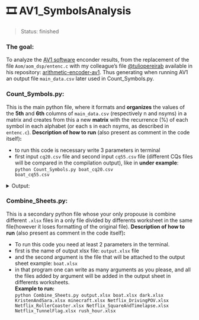 <h1>🎞️ AV1_SymbolsAnalysis </h1>

> Status: finished

### The goal: 
To analyze the <a href="https://aomedia.googlesource.com/aom/">AV1 software</a> enconder results, from the replacement of the file <code>Aom/aom_dsp/entenc.c</code> with my colleague’s file <a href="https://github.com/tuliopereirab">@tuliopereirab</a> available in his repository: <a href="https://github.com/tuliopereirab/arithmetic-encoder-av1/tree/master/verification_area/AV1-reference-info">arithmetic-encoder-av1</a>. Thus generating when running AV1 an output file <code>main_data.csv</code> later used in Count_Symbols.py.  


### Count_Symbols.py:
This is the main python file, where it formats and **organizes** the values of the **5th** and **6th** columns of <code>main_data.csv</code> (respectively n and nsyms) in a matrix and creates from this a new **matrix** with the recurrence (%) of each symbol in each alphabet (or each s in each nsyms, as described in <code>entenc.c</code>). 
**Description of how to run** (also present as comment in the code itself)**:**

- to run this code is necessary write 3 parameters in terminal
- first input <code>cq20.csv</code> file and second input <code>cq55.csv</code> file (different CQs files will be compared in the compilation output), like in **under example**:
<br><code>python Count_Symbols.py boat_cq20.csv boat_cq55.csv</code>

<details>
  <summary>Output:</summary>
  <h3>boat.xlsx</h3>
  <div class="ritz grid-container" dir="ltr"><table class="waffle" cellspacing="0" cellpadding="0"><thead><tr><th class="row-header freezebar-origin-ltr"></th><th id="2057930925C0" style="width:73px;" class="column-headers-background">A</th><th id="2057930925C1" style="width:52px;" class="column-headers-background">B</th><th id="2057930925C2" style="width:52px;" class="column-headers-background">C</th><th id="2057930925C3" style="width:51px;" class="column-headers-background">D</th><th id="2057930925C4" style="width:51px;" class="column-headers-background">E</th><th id="2057930925C5" style="width:51px;" class="column-headers-background">F</th><th id="2057930925C6" style="width:51px;" class="column-headers-background">G</th><th id="2057930925C7" style="width:51px;" class="column-headers-background">H</th><th id="2057930925C8" style="width:43px;" class="column-headers-background">I</th><th id="2057930925C9" style="width:51px;" class="column-headers-background">J</th><th id="2057930925C10" style="width:51px;" class="column-headers-background">K</th><th id="2057930925C11" style="width:43px;" class="column-headers-background">L</th><th id="2057930925C12" style="width:43px;" class="column-headers-background">M</th><th id="2057930925C13" style="width:43px;" class="column-headers-background">N</th><th id="2057930925C14" style="width:43px;" class="column-headers-background">O</th><th id="2057930925C15" style="width:43px;" class="column-headers-background">P</th><th id="2057930925C16" style="width:43px;" class="column-headers-background">Q</th><th id="2057930925C17" style="width:60px;" class="column-headers-background">R</th><th id="2057930925C18" style="width:60px;" class="column-headers-background">S</th><th id="2057930925C19" style="width:73px;" class="column-headers-background">T</th><th id="2057930925C20" style="width:51px;" class="column-headers-background">U</th><th id="2057930925C21" style="width:51px;" class="column-headers-background">V</th><th id="2057930925C22" style="width:51px;" class="column-headers-background">W</th><th id="2057930925C23" style="width:51px;" class="column-headers-background">X</th><th id="2057930925C24" style="width:51px;" class="column-headers-background">Y</th><th id="2057930925C25" style="width:51px;" class="column-headers-background">Z</th><th id="2057930925C26" style="width:51px;" class="column-headers-background">AA</th><th id="2057930925C27" style="width:51px;" class="column-headers-background">AB</th><th id="2057930925C28" style="width:51px;" class="column-headers-background">AC</th><th id="2057930925C29" style="width:51px;" class="column-headers-background">AD</th><th id="2057930925C30" style="width:51px;" class="column-headers-background">AE</th><th id="2057930925C31" style="width:51px;" class="column-headers-background">AF</th><th id="2057930925C32" style="width:43px;" class="column-headers-background">AG</th><th id="2057930925C33" style="width:43px;" class="column-headers-background">AH</th><th id="2057930925C34" style="width:43px;" class="column-headers-background">AI</th><th id="2057930925C35" style="width:43px;" class="column-headers-background">AJ</th></tr></thead><tbody><tr style="height: 19px"><th id="2057930925R0" style="height: 19px;" class="row-headers-background"><div class="row-header-wrapper" style="line-height: 19px">1</div></th><td class="s0"> <span style="font-size:11pt;font-family:Calibri,Arial;font-weight:bold;color:#000000;">CQ 20</span></td><td class="s1">0</td><td class="s1">1</td><td class="s1">2</td><td class="s1">3</td><td class="s1">4</td><td class="s1">5</td><td class="s1">6</td><td class="s1">7</td><td class="s1">8</td><td class="s1">9</td><td class="s1">10</td><td class="s1">11</td><td class="s1">12</td><td class="s1">13</td><td class="s1">14</td><td class="s1">15</td><td></td><td></td><td class="s0"> <span style="font-size:11pt;font-family:Calibri,Arial;font-weight:bold;color:#000000;">CQ 55</span></td><td class="s1">0</td><td class="s1">1</td><td class="s1">2</td><td class="s1">3</td><td class="s1">4</td><td class="s1">5</td><td class="s1">6</td><td class="s1">7</td><td class="s1">8</td><td class="s1">9</td><td class="s1">10</td><td class="s1">11</td><td class="s1">12</td><td class="s1">13</td><td class="s1">14</td><td class="s1">15</td></tr><tr style="height: 19px"><th id="2057930925R1" style="height: 19px;" class="row-headers-background"><div class="row-header-wrapper" style="line-height: 19px">2</div></th><td class="s1">0</td><td class="s2">87041</td><td class="s2">85606</td><td class="s2">0</td><td class="s2">0</td><td class="s2">0</td><td class="s2">0</td><td class="s2">0</td><td class="s2">0</td><td class="s2">0</td><td class="s2">0</td><td class="s2">0</td><td class="s2">0</td><td class="s2">0</td><td class="s2">0</td><td class="s2">0</td><td class="s2">0</td><td></td><td></td><td class="s1">0</td><td class="s2">6375</td><td class="s2">6182</td><td class="s2">0</td><td class="s2">0</td><td class="s2">0</td><td class="s2">0</td><td class="s2">0</td><td class="s2">0</td><td class="s2">0</td><td class="s2">0</td><td class="s2">0</td><td class="s2">0</td><td class="s2">0</td><td class="s2">0</td><td class="s2">0</td><td class="s2">0</td></tr><tr style="height: 19px"><th id="2057930925R2" style="height: 19px;" class="row-headers-background"><div class="row-header-wrapper" style="line-height: 19px">3</div></th><td class="s1">1</td><td class="s2">0</td><td class="s2">0</td><td class="s2">0</td><td class="s2">0</td><td class="s2">0</td><td class="s2">0</td><td class="s2">0</td><td class="s2">0</td><td class="s2">0</td><td class="s2">0</td><td class="s2">0</td><td class="s2">0</td><td class="s2">0</td><td class="s2">0</td><td class="s2">0</td><td class="s2">0</td><td></td><td></td><td class="s1">1</td><td class="s2">0</td><td class="s2">0</td><td class="s2">0</td><td class="s2">0</td><td class="s2">0</td><td class="s2">0</td><td class="s2">0</td><td class="s2">0</td><td class="s2">0</td><td class="s2">0</td><td class="s2">0</td><td class="s2">0</td><td class="s2">0</td><td class="s2">0</td><td class="s2">0</td><td class="s2">0</td></tr><tr style="height: 19px"><th id="2057930925R3" style="height: 19px;" class="row-headers-background"><div class="row-header-wrapper" style="line-height: 19px">4</div></th><td class="s1">2</td><td class="s2">105345</td><td class="s2">78443</td><td class="s2">0</td><td class="s2">0</td><td class="s2">0</td><td class="s2">0</td><td class="s2">0</td><td class="s2">0</td><td class="s2">0</td><td class="s2">0</td><td class="s2">0</td><td class="s2">0</td><td class="s2">0</td><td class="s2">0</td><td class="s2">0</td><td class="s2">0</td><td></td><td></td><td class="s1">2</td><td class="s2">15989</td><td class="s2">19032</td><td class="s2">0</td><td class="s2">0</td><td class="s2">0</td><td class="s2">0</td><td class="s2">0</td><td class="s2">0</td><td class="s2">0</td><td class="s2">0</td><td class="s2">0</td><td class="s2">0</td><td class="s2">0</td><td class="s2">0</td><td class="s2">0</td><td class="s2">0</td></tr><tr style="height: 19px"><th id="2057930925R4" style="height: 19px;" class="row-headers-background"><div class="row-header-wrapper" style="line-height: 19px">5</div></th><td class="s1">3</td><td class="s2">38934</td><td class="s2">7014</td><td class="s2">758</td><td class="s2">0</td><td class="s2">0</td><td class="s2">0</td><td class="s2">0</td><td class="s2">0</td><td class="s2">0</td><td class="s2">0</td><td class="s2">0</td><td class="s2">0</td><td class="s2">0</td><td class="s2">0</td><td class="s2">0</td><td class="s2">0</td><td></td><td></td><td class="s1">3</td><td class="s2">5612</td><td class="s2">1435</td><td class="s2">469</td><td class="s2">0</td><td class="s2">0</td><td class="s2">0</td><td class="s2">0</td><td class="s2">0</td><td class="s2">0</td><td class="s2">0</td><td class="s2">0</td><td class="s2">0</td><td class="s2">0</td><td class="s2">0</td><td class="s2">0</td><td class="s2">0</td></tr><tr style="height: 19px"><th id="2057930925R5" style="height: 19px;" class="row-headers-background"><div class="row-header-wrapper" style="line-height: 19px">6</div></th><td class="s1">4</td><td class="s2">162191</td><td class="s2">83063</td><td class="s2">30835</td><td class="s2">47356</td><td class="s2">0</td><td class="s2">0</td><td class="s2">0</td><td class="s2">0</td><td class="s2">0</td><td class="s2">0</td><td class="s2">0</td><td class="s2">0</td><td class="s2">0</td><td class="s2">0</td><td class="s2">0</td><td class="s2">0</td><td></td><td></td><td class="s1">4</td><td class="s2">23471</td><td class="s2">6157</td><td class="s2">1762</td><td class="s2">1796</td><td class="s2">0</td><td class="s2">0</td><td class="s2">0</td><td class="s2">0</td><td class="s2">0</td><td class="s2">0</td><td class="s2">0</td><td class="s2">0</td><td class="s2">0</td><td class="s2">0</td><td class="s2">0</td><td class="s2">0</td></tr><tr style="height: 19px"><th id="2057930925R6" style="height: 19px;" class="row-headers-background"><div class="row-header-wrapper" style="line-height: 19px">7</div></th><td class="s1">5</td><td class="s2">1693</td><td class="s2">724</td><td class="s2">2147</td><td class="s2">2032</td><td class="s2">2549</td><td class="s2">0</td><td class="s2">0</td><td class="s2">0</td><td class="s2">0</td><td class="s2">0</td><td class="s2">0</td><td class="s2">0</td><td class="s2">0</td><td class="s2">0</td><td class="s2">0</td><td class="s2">0</td><td></td><td></td><td class="s1">5</td><td class="s2">98</td><td class="s2">193</td><td class="s2">244</td><td class="s2">327</td><td class="s2">248</td><td class="s2">0</td><td class="s2">0</td><td class="s2">0</td><td class="s2">0</td><td class="s2">0</td><td class="s2">0</td><td class="s2">0</td><td class="s2">0</td><td class="s2">0</td><td class="s2">0</td><td class="s2">0</td></tr><tr style="height: 19px"><th id="2057930925R7" style="height: 19px;" class="row-headers-background"><div class="row-header-wrapper" style="line-height: 19px">8</div></th><td class="s1">6</td><td class="s2">1625</td><td class="s2">301</td><td class="s2">627</td><td class="s2">1401</td><td class="s2">1579</td><td class="s2">1014</td><td class="s2">0</td><td class="s2">0</td><td class="s2">0</td><td class="s2">0</td><td class="s2">0</td><td class="s2">0</td><td class="s2">0</td><td class="s2">0</td><td class="s2">0</td><td class="s2">0</td><td></td><td></td><td class="s1">6</td><td class="s2">52</td><td class="s2">10</td><td class="s2">23</td><td class="s2">20</td><td class="s2">30</td><td class="s2">4</td><td class="s2">0</td><td class="s2">0</td><td class="s2">0</td><td class="s2">0</td><td class="s2">0</td><td class="s2">0</td><td class="s2">0</td><td class="s2">0</td><td class="s2">0</td><td class="s2">0</td></tr><tr style="height: 19px"><th id="2057930925R8" style="height: 19px;" class="row-headers-background"><div class="row-header-wrapper" style="line-height: 19px">9</div></th><td class="s1">7</td><td class="s2">2045</td><td class="s2">3255</td><td class="s2">1977</td><td class="s2">5212</td><td class="s2">9803</td><td class="s2">5582</td><td class="s2">5271</td><td class="s2">0</td><td class="s2">0</td><td class="s2">0</td><td class="s2">0</td><td class="s2">0</td><td class="s2">0</td><td class="s2">0</td><td class="s2">0</td><td class="s2">0</td><td></td><td></td><td class="s1">7</td><td class="s2">482</td><td class="s2">517</td><td class="s2">358</td><td class="s2">1787</td><td class="s2">973</td><td class="s2">576</td><td class="s2">531</td><td class="s2">0</td><td class="s2">0</td><td class="s2">0</td><td class="s2">0</td><td class="s2">0</td><td class="s2">0</td><td class="s2">0</td><td class="s2">0</td><td class="s2">0</td></tr><tr style="height: 19px"><th id="2057930925R9" style="height: 19px;" class="row-headers-background"><div class="row-header-wrapper" style="line-height: 19px">10</div></th><td class="s1">8</td><td class="s2">1036</td><td class="s2">230</td><td class="s2">492</td><td class="s2">519</td><td class="s2">868</td><td class="s2">942</td><td class="s2">552</td><td class="s2">260</td><td class="s2">0</td><td class="s2">0</td><td class="s2">0</td><td class="s2">0</td><td class="s2">0</td><td class="s2">0</td><td class="s2">0</td><td class="s2">0</td><td></td><td></td><td class="s1">8</td><td class="s2">561</td><td class="s2">101</td><td class="s2">109</td><td class="s2">270</td><td class="s2">134</td><td class="s2">70</td><td class="s2">28</td><td class="s2">21</td><td class="s2">0</td><td class="s2">0</td><td class="s2">0</td><td class="s2">0</td><td class="s2">0</td><td class="s2">0</td><td class="s2">0</td><td class="s2">0</td></tr><tr style="height: 19px"><th id="2057930925R10" style="height: 19px;" class="row-headers-background"><div class="row-header-wrapper" style="line-height: 19px">11</div></th><td class="s1">9</td><td class="s2">236</td><td class="s2">37</td><td class="s2">425</td><td class="s2">136</td><td class="s2">388</td><td class="s2">360</td><td class="s2">273</td><td class="s2">57</td><td class="s2">21</td><td class="s2">0</td><td class="s2">0</td><td class="s2">0</td><td class="s2">0</td><td class="s2">0</td><td class="s2">0</td><td class="s2">0</td><td></td><td></td><td class="s1">9</td><td class="s2">328</td><td class="s2">32</td><td class="s2">149</td><td class="s2">79</td><td class="s2">172</td><td class="s2">74</td><td class="s2">28</td><td class="s2">1</td><td class="s2">0</td><td class="s2">0</td><td class="s2">0</td><td class="s2">0</td><td class="s2">0</td><td class="s2">0</td><td class="s2">0</td><td class="s2">0</td></tr><tr style="height: 19px"><th id="2057930925R11" style="height: 19px;" class="row-headers-background"><div class="row-header-wrapper" style="line-height: 19px">12</div></th><td class="s1">10</td><td class="s2">2335</td><td class="s2">1457</td><td class="s2">334</td><td class="s2">2893</td><td class="s2">305</td><td class="s2">337</td><td class="s2">165</td><td class="s2">131</td><td class="s2">1542</td><td class="s2">210</td><td class="s2">0</td><td class="s2">0</td><td class="s2">0</td><td class="s2">0</td><td class="s2">0</td><td class="s2">0</td><td></td><td></td><td class="s1">10</td><td class="s2">1136</td><td class="s2">398</td><td class="s2">169</td><td class="s2">567</td><td class="s2">79</td><td class="s2">91</td><td class="s2">46</td><td class="s2">32</td><td class="s2">259</td><td class="s2">74</td><td class="s2">0</td><td class="s2">0</td><td class="s2">0</td><td class="s2">0</td><td class="s2">0</td><td class="s2">0</td></tr><tr style="height: 19px"><th id="2057930925R12" style="height: 19px;" class="row-headers-background"><div class="row-header-wrapper" style="line-height: 19px">13</div></th><td class="s1">11</td><td class="s2">2583</td><td class="s2">695</td><td class="s2">463</td><td class="s2">307</td><td class="s2">138</td><td class="s2">96</td><td class="s2">69</td><td class="s2">11</td><td class="s2">9</td><td class="s2">1</td><td class="s2">0</td><td class="s2">0</td><td class="s2">0</td><td class="s2">0</td><td class="s2">0</td><td class="s2">0</td><td></td><td></td><td class="s1">11</td><td class="s2">284</td><td class="s2">122</td><td class="s2">95</td><td class="s2">86</td><td class="s2">73</td><td class="s2">55</td><td class="s2">27</td><td class="s2">19</td><td class="s2">22</td><td class="s2">13</td><td class="s2">0</td><td class="s2">0</td><td class="s2">0</td><td class="s2">0</td><td class="s2">0</td><td class="s2">0</td></tr><tr style="height: 19px"><th id="2057930925R13" style="height: 19px;" class="row-headers-background"><div class="row-header-wrapper" style="line-height: 19px">14</div></th><td class="s1">12</td><td class="s2">2</td><td class="s2">2</td><td class="s2">53</td><td class="s2">64</td><td class="s2">74</td><td class="s2">31</td><td class="s2">40</td><td class="s2">15</td><td class="s2">49</td><td class="s2">50</td><td class="s2">32</td><td class="s2">35</td><td class="s2">0</td><td class="s2">0</td><td class="s2">0</td><td class="s2">0</td><td></td><td></td><td class="s1">12</td><td class="s2">0</td><td class="s2">0</td><td class="s2">12</td><td class="s2">1</td><td class="s2">3</td><td class="s2">3</td><td class="s2">1</td><td class="s2">0</td><td class="s2">8</td><td class="s2">1</td><td class="s2">4</td><td class="s2">4</td><td class="s2">0</td><td class="s2">0</td><td class="s2">0</td><td class="s2">0</td></tr><tr style="height: 19px"><th id="2057930925R14" style="height: 19px;" class="row-headers-background"><div class="row-header-wrapper" style="line-height: 19px">15</div></th><td class="s1">13</td><td class="s2">4032</td><td class="s2">639</td><td class="s2">4032</td><td class="s2">196</td><td class="s2">303</td><td class="s2">228</td><td class="s2">868</td><td class="s2">827</td><td class="s2">185</td><td class="s2">1508</td><td class="s2">197</td><td class="s2">555</td><td class="s2">313</td><td class="s2">0</td><td class="s2">0</td><td class="s2">0</td><td></td><td></td><td class="s1">13</td><td class="s2">870</td><td class="s2">138</td><td class="s2">940</td><td class="s2">51</td><td class="s2">105</td><td class="s2">65</td><td class="s2">223</td><td class="s2">149</td><td class="s2">34</td><td class="s2">333</td><td class="s2">61</td><td class="s2">114</td><td class="s2">179</td><td class="s2">0</td><td class="s2">0</td><td class="s2">0</td></tr><tr style="height: 19px"><th id="2057930925R15" style="height: 19px;" class="row-headers-background"><div class="row-header-wrapper" style="line-height: 19px">16</div></th><td class="s1">14</td><td class="s2">4604</td><td class="s2">326</td><td class="s2">2287</td><td class="s2">74</td><td class="s2">193</td><td class="s2">123</td><td class="s2">346</td><td class="s2">224</td><td class="s2">58</td><td class="s2">384</td><td class="s2">92</td><td class="s2">117</td><td class="s2">510</td><td class="s2">525</td><td class="s2">0</td><td class="s2">0</td><td></td><td></td><td class="s1">14</td><td class="s2">1552</td><td class="s2">108</td><td class="s2">774</td><td class="s2">6</td><td class="s2">8</td><td class="s2">3</td><td class="s2">6</td><td class="s2">5</td><td class="s2">0</td><td class="s2">4</td><td class="s2">1</td><td class="s2">3</td><td class="s2">151</td><td class="s2">16</td><td class="s2">0</td><td class="s2">0</td></tr><tr style="height: 19px"><th id="2057930925R16" style="height: 19px;" class="row-headers-background"><div class="row-header-wrapper" style="line-height: 19px">17</div></th><td class="s1">15</td><td class="s2">0</td><td class="s2">0</td><td class="s2">0</td><td class="s2">0</td><td class="s2">0</td><td class="s2">0</td><td class="s2">0</td><td class="s2">0</td><td class="s2">0</td><td class="s2">0</td><td class="s2">0</td><td class="s2">0</td><td class="s2">0</td><td class="s2">0</td><td class="s2">0</td><td class="s2">0</td><td></td><td></td><td class="s1">15</td><td class="s2">0</td><td class="s2">0</td><td class="s2">0</td><td class="s2">0</td><td class="s2">0</td><td class="s2">0</td><td class="s2">0</td><td class="s2">0</td><td class="s2">0</td><td class="s2">0</td><td class="s2">0</td><td class="s2">0</td><td class="s2">0</td><td class="s2">0</td><td class="s2">0</td><td class="s2">0</td></tr><tr style="height: 19px"><th id="2057930925R17" style="height: 19px;" class="row-headers-background"><div class="row-header-wrapper" style="line-height: 19px">18</div></th><td class="s1">16</td><td class="s2">639</td><td class="s2">172</td><td class="s2">188</td><td class="s2">48</td><td class="s2">387</td><td class="s2">44</td><td class="s2">224</td><td class="s2">248</td><td class="s2">207</td><td class="s2">168</td><td class="s2">171</td><td class="s2">105</td><td class="s2">312</td><td class="s2">148</td><td class="s2">216</td><td class="s2">283</td><td></td><td></td><td class="s1">16</td><td class="s2">21</td><td class="s2">14</td><td class="s2">3</td><td class="s2">8</td><td class="s2">6</td><td class="s2">7</td><td class="s2">8</td><td class="s2">19</td><td class="s2">18</td><td class="s2">7</td><td class="s2">17</td><td class="s2">7</td><td class="s2">8</td><td class="s2">5</td><td class="s2">2</td><td class="s2">7</td></tr><tr style="height: 19px"><th id="2057930925R18" style="height: 19px;" class="row-headers-background"><div class="row-header-wrapper" style="line-height: 19px">19</div></th><td class="s0"> <span style="font-size:11pt;font-family:Calibri,Arial;font-weight:bold;color:#000000;">Sum:</span></td><td class="s2">414341</td><td class="s2">261964</td><td class="s2">44618</td><td class="s2">60238</td><td class="s2">16587</td><td class="s2">8757</td><td class="s2">7808</td><td class="s2">1773</td><td class="s2">2071</td><td class="s2">2321</td><td class="s2">492</td><td class="s2">812</td><td class="s2">1135</td><td class="s2">673</td><td class="s2">216</td><td class="s2">283</td><td></td><td></td><td class="s0"> <span style="font-size:11pt;font-family:Calibri,Arial;font-weight:bold;color:#000000;">Sum:</span></td><td class="s2">56831</td><td class="s2">34439</td><td class="s2">5107</td><td class="s2">4998</td><td class="s2">1831</td><td class="s2">948</td><td class="s2">898</td><td class="s2">246</td><td class="s2">341</td><td class="s2">432</td><td class="s2">83</td><td class="s2">128</td><td class="s2">338</td><td class="s2">21</td><td class="s2">2</td><td class="s2">7</td></tr><tr style="height: 19px"><th id="2057930925R19" style="height: 19px;" class="row-headers-background"><div class="row-header-wrapper" style="line-height: 19px">20</div></th><td></td><td></td><td></td><td></td><td></td><td></td><td></td><td></td><td></td><td></td><td></td><td></td><td></td><td></td><td></td><td></td><td></td><td></td><td></td><td></td><td></td><td></td><td></td><td></td><td></td><td></td><td></td><td></td><td></td><td></td><td></td><td></td><td></td><td></td><td></td><td></td></tr><tr style="height: 20px"><th id="2057930925R20" style="height: 20px;" class="row-headers-background"><div class="row-header-wrapper" style="line-height: 20px">21</div></th><td class="s3 softmerge"><div class="softmerge-inner" style="width:83px;left:-14px"> <span style="font-size:11pt;font-family:Calibri,Arial;font-weight:bold;color:#000000;">% of symb</span></div></td><td class="s1">0</td><td class="s1">1</td><td class="s1">2</td><td class="s1">3</td><td class="s1">4</td><td class="s1">5</td><td class="s1">6</td><td class="s1">7</td><td class="s1">8</td><td class="s1">9</td><td class="s1">10</td><td class="s1">11</td><td class="s1">12</td><td class="s1">13</td><td class="s1">14</td><td class="s1">15</td><td></td><td></td><td class="s3 softmerge"><div class="softmerge-inner" style="width:83px;left:-14px"> <span style="font-size:11pt;font-family:Calibri,Arial;font-weight:bold;color:#000000;">% of symb</span></div></td><td class="s1">0</td><td class="s1">1</td><td class="s1">2</td><td class="s1">3</td><td class="s1">4</td><td class="s1">5</td><td class="s1">6</td><td class="s1">7</td><td class="s1">8</td><td class="s1">9</td><td class="s1">10</td><td class="s1">11</td><td class="s1">12</td><td class="s1">13</td><td class="s1">14</td><td class="s1">15</td></tr><tr style="height: 20px"><th id="2057930925R21" style="height: 20px;" class="row-headers-background"><div class="row-header-wrapper" style="line-height: 20px">22</div></th><td class="s1">0</td><td class="s2">50,42%</td><td class="s2">49,58%</td><td></td><td></td><td></td><td></td><td></td><td></td><td></td><td></td><td></td><td></td><td></td><td></td><td></td><td></td><td></td><td></td><td class="s1">0</td><td class="s2">50,77%</td><td class="s2">49,23%</td><td></td><td></td><td></td><td></td><td></td><td></td><td></td><td></td><td></td><td></td><td></td><td></td><td></td><td></td></tr><tr style="height: 20px"><th id="2057930925R22" style="height: 20px;" class="row-headers-background"><div class="row-header-wrapper" style="line-height: 20px">23</div></th><td class="s1">1</td><td></td><td></td><td></td><td></td><td></td><td></td><td></td><td></td><td></td><td></td><td></td><td></td><td></td><td></td><td></td><td></td><td></td><td></td><td class="s1">1</td><td></td><td></td><td></td><td></td><td></td><td></td><td></td><td></td><td></td><td></td><td></td><td></td><td></td><td></td><td></td><td></td></tr><tr style="height: 20px"><th id="2057930925R23" style="height: 20px;" class="row-headers-background"><div class="row-header-wrapper" style="line-height: 20px">24</div></th><td class="s1">2</td><td class="s2">57,32%</td><td class="s2">42,68%</td><td></td><td></td><td></td><td></td><td></td><td></td><td></td><td></td><td></td><td></td><td></td><td></td><td></td><td></td><td></td><td></td><td class="s1">2</td><td class="s2">45,66%</td><td class="s2">54,34%</td><td></td><td></td><td></td><td></td><td></td><td></td><td></td><td></td><td></td><td></td><td></td><td></td><td></td><td></td></tr><tr style="height: 20px"><th id="2057930925R24" style="height: 20px;" class="row-headers-background"><div class="row-header-wrapper" style="line-height: 20px">25</div></th><td class="s1">3</td><td class="s2">83,36%</td><td class="s2">15,02%</td><td class="s2">1,62%</td><td></td><td></td><td></td><td></td><td></td><td></td><td></td><td></td><td></td><td></td><td></td><td></td><td></td><td></td><td></td><td class="s1">3</td><td class="s2">74,67%</td><td class="s2">19,09%</td><td class="s2">6,24%</td><td></td><td></td><td></td><td></td><td></td><td></td><td></td><td></td><td></td><td></td><td></td><td></td><td></td></tr><tr style="height: 20px"><th id="2057930925R25" style="height: 20px;" class="row-headers-background"><div class="row-header-wrapper" style="line-height: 20px">26</div></th><td class="s1">4</td><td class="s2">50,14%</td><td class="s2">25,68%</td><td class="s2">9,53%</td><td class="s2">14,64%</td><td></td><td></td><td></td><td></td><td></td><td></td><td></td><td></td><td></td><td></td><td></td><td></td><td></td><td></td><td class="s1">4</td><td class="s2">70,73%</td><td class="s2">18,55%</td><td class="s2">5,31%</td><td class="s2">5,41%</td><td></td><td></td><td></td><td></td><td></td><td></td><td></td><td></td><td></td><td></td><td></td><td></td></tr><tr style="height: 20px"><th id="2057930925R26" style="height: 20px;" class="row-headers-background"><div class="row-header-wrapper" style="line-height: 20px">27</div></th><td class="s1">5</td><td class="s2">18,51%</td><td class="s2">7,92%</td><td class="s2">23,48%</td><td class="s2">22,22%</td><td class="s2">27,87%</td><td></td><td></td><td></td><td></td><td></td><td></td><td></td><td></td><td></td><td></td><td></td><td></td><td></td><td class="s1">5</td><td class="s2">8,83%</td><td class="s2">17,39%</td><td class="s2">21,98%</td><td class="s2">29,46%</td><td class="s2">22,34%</td><td></td><td></td><td></td><td></td><td></td><td></td><td></td><td></td><td></td><td></td><td></td></tr><tr style="height: 20px"><th id="2057930925R27" style="height: 20px;" class="row-headers-background"><div class="row-header-wrapper" style="line-height: 20px">28</div></th><td class="s1">6</td><td class="s2">24,82%</td><td class="s2">4,60%</td><td class="s2">9,58%</td><td class="s2">21,40%</td><td class="s2">24,12%</td><td class="s2">15,49%</td><td></td><td></td><td></td><td></td><td></td><td></td><td></td><td></td><td></td><td></td><td></td><td></td><td class="s1">6</td><td class="s2">37,41%</td><td class="s2">7,19%</td><td class="s2">16,55%</td><td class="s2">14,39%</td><td class="s2">21,58%</td><td class="s2">2,88%</td><td></td><td></td><td></td><td></td><td></td><td></td><td></td><td></td><td></td><td></td></tr><tr style="height: 20px"><th id="2057930925R28" style="height: 20px;" class="row-headers-background"><div class="row-header-wrapper" style="line-height: 20px">29</div></th><td class="s1">7</td><td class="s2">6,17%</td><td class="s2">9,82%</td><td class="s2">5,96%</td><td class="s2">15,72%</td><td class="s2">29,58%</td><td class="s2">16,84%</td><td class="s2">15,90%</td><td></td><td></td><td></td><td></td><td></td><td></td><td></td><td></td><td></td><td></td><td></td><td class="s1">7</td><td class="s2">9,23%</td><td class="s2">9,90%</td><td class="s2">6,85%</td><td class="s2">34,21%</td><td class="s2">18,63%</td><td class="s2">11,03%</td><td class="s2">10,16%</td><td></td><td></td><td></td><td></td><td></td><td></td><td></td><td></td><td></td></tr><tr style="height: 20px"><th id="2057930925R29" style="height: 20px;" class="row-headers-background"><div class="row-header-wrapper" style="line-height: 20px">30</div></th><td class="s1">8</td><td class="s2">21,15%</td><td class="s2">4,69%</td><td class="s2">10,04%</td><td class="s2">10,59%</td><td class="s2">17,72%</td><td class="s2">19,23%</td><td class="s2">11,27%</td><td class="s2">5,31%</td><td></td><td></td><td></td><td></td><td></td><td></td><td></td><td></td><td></td><td></td><td class="s1">8</td><td class="s2">43,35%</td><td class="s2">7,81%</td><td class="s2">8,42%</td><td class="s2">20,87%</td><td class="s2">10,36%</td><td class="s2">5,41%</td><td class="s2">2,16%</td><td class="s2">1,62%</td><td></td><td></td><td></td><td></td><td></td><td></td><td></td><td></td></tr><tr style="height: 20px"><th id="2057930925R30" style="height: 20px;" class="row-headers-background"><div class="row-header-wrapper" style="line-height: 20px">31</div></th><td class="s1">9</td><td class="s2">12,21%</td><td class="s2">1,91%</td><td class="s2">21,99%</td><td class="s2">7,04%</td><td class="s2">20,07%</td><td class="s2">18,62%</td><td class="s2">14,12%</td><td class="s2">2,95%</td><td class="s2">1,09%</td><td></td><td></td><td></td><td></td><td></td><td></td><td></td><td></td><td></td><td class="s1">9</td><td class="s2">38,01%</td><td class="s2">3,71%</td><td class="s2">17,27%</td><td class="s2">9,15%</td><td class="s2">19,93%</td><td class="s2">8,57%</td><td class="s2">3,24%</td><td class="s2">0,12%</td><td></td><td></td><td></td><td></td><td></td><td></td><td></td><td></td></tr><tr style="height: 20px"><th id="2057930925R31" style="height: 20px;" class="row-headers-background"><div class="row-header-wrapper" style="line-height: 20px">32</div></th><td class="s1">10</td><td class="s2">24,05%</td><td class="s2">15,01%</td><td class="s2">3,44%</td><td class="s2">29,80%</td><td class="s2">3,14%</td><td class="s2">3,47%</td><td class="s2">1,70%</td><td class="s2">1,35%</td><td class="s2">15,88%</td><td class="s2">2,16%</td><td></td><td></td><td></td><td></td><td></td><td></td><td></td><td></td><td class="s1">10</td><td class="s2">39,85%</td><td class="s2">13,96%</td><td class="s2">5,93%</td><td class="s2">19,89%</td><td class="s2">2,77%</td><td class="s2">3,19%</td><td class="s2">1,61%</td><td class="s2">1,12%</td><td class="s2">9,08%</td><td class="s2">2,60%</td><td></td><td></td><td></td><td></td><td></td><td></td></tr><tr style="height: 20px"><th id="2057930925R32" style="height: 20px;" class="row-headers-background"><div class="row-header-wrapper" style="line-height: 20px">33</div></th><td class="s1">11</td><td class="s2">59,08%</td><td class="s2">15,90%</td><td class="s2">10,59%</td><td class="s2">7,02%</td><td class="s2">3,16%</td><td class="s2">2,20%</td><td class="s2">1,58%</td><td class="s2">0,25%</td><td class="s2">0,21%</td><td class="s2">0,02%</td><td></td><td></td><td></td><td></td><td></td><td></td><td></td><td></td><td class="s1">11</td><td class="s2">35,68%</td><td class="s2">15,33%</td><td class="s2">11,93%</td><td class="s2">10,80%</td><td class="s2">9,17%</td><td class="s2">6,91%</td><td class="s2">3,39%</td><td class="s2">2,39%</td><td class="s2">2,76%</td><td class="s2">1,63%</td><td></td><td></td><td></td><td></td><td></td><td></td></tr><tr style="height: 20px"><th id="2057930925R33" style="height: 20px;" class="row-headers-background"><div class="row-header-wrapper" style="line-height: 20px">34</div></th><td class="s1">12</td><td class="s2">0,45%</td><td class="s2">0,45%</td><td class="s2">11,86%</td><td class="s2">14,32%</td><td class="s2">16,55%</td><td class="s2">6,94%</td><td class="s2">8,95%</td><td class="s2">3,36%</td><td class="s2">10,96%</td><td class="s2">11,19%</td><td class="s2">7,16%</td><td class="s2">7,83%</td><td></td><td></td><td></td><td></td><td></td><td></td><td class="s1">12</td><td></td><td></td><td class="s2">32,43%</td><td class="s2">2,70%</td><td class="s2">8,11%</td><td class="s2">8,11%</td><td class="s2">2,70%</td><td></td><td class="s2">21,62%</td><td class="s2">2,70%</td><td class="s2">10,81%</td><td class="s2">10,81%</td><td></td><td></td><td></td><td></td></tr><tr style="height: 20px"><th id="2057930925R34" style="height: 20px;" class="row-headers-background"><div class="row-header-wrapper" style="line-height: 20px">35</div></th><td class="s1">13</td><td class="s2">29,04%</td><td class="s2">4,60%</td><td class="s2">29,04%</td><td class="s2">1,41%</td><td class="s2">2,18%</td><td class="s2">1,64%</td><td class="s2">6,25%</td><td class="s2">5,96%</td><td class="s2">1,33%</td><td class="s2">10,86%</td><td class="s2">1,42%</td><td class="s2">4,00%</td><td class="s2">2,25%</td><td></td><td></td><td></td><td></td><td></td><td class="s1">13</td><td class="s2">26,67%</td><td class="s2">4,23%</td><td class="s2">28,82%</td><td class="s2">1,56%</td><td class="s2">3,22%</td><td class="s2">1,99%</td><td class="s2">6,84%</td><td class="s2">4,57%</td><td class="s2">1,04%</td><td class="s2">10,21%</td><td class="s2">1,87%</td><td class="s2">3,49%</td><td class="s2">5,49%</td><td></td><td></td><td></td></tr><tr style="height: 20px"><th id="2057930925R35" style="height: 20px;" class="row-headers-background"><div class="row-header-wrapper" style="line-height: 20px">36</div></th><td class="s1">14</td><td class="s2">46,68%</td><td class="s2">3,31%</td><td class="s2">23,19%</td><td class="s2">0,75%</td><td class="s2">1,96%</td><td class="s2">1,25%</td><td class="s2">3,51%</td><td class="s2">2,27%</td><td class="s2">0,59%</td><td class="s2">3,89%</td><td class="s2">0,93%</td><td class="s2">1,19%</td><td class="s2">5,17%</td><td class="s2">5,32%</td><td></td><td></td><td></td><td></td><td class="s1">14</td><td class="s2">58,85%</td><td class="s2">4,10%</td><td class="s2">29,35%</td><td class="s2">0,23%</td><td class="s2">0,30%</td><td class="s2">0,11%</td><td class="s2">0,23%</td><td class="s2">0,19%</td><td></td><td class="s2">0,15%</td><td class="s2">0,04%</td><td class="s2">0,11%</td><td class="s2">5,73%</td><td class="s2">0,61%</td><td></td><td></td></tr><tr style="height: 20px"><th id="2057930925R36" style="height: 20px;" class="row-headers-background"><div class="row-header-wrapper" style="line-height: 20px">37</div></th><td class="s1">15</td><td></td><td></td><td></td><td></td><td></td><td></td><td></td><td></td><td></td><td></td><td></td><td></td><td></td><td></td><td></td><td></td><td></td><td></td><td class="s1">15</td><td></td><td></td><td></td><td></td><td></td><td></td><td></td><td></td><td></td><td></td><td></td><td></td><td></td><td></td><td></td><td></td></tr><tr style="height: 20px"><th id="2057930925R37" style="height: 20px;" class="row-headers-background"><div class="row-header-wrapper" style="line-height: 20px">38</div></th><td class="s1">16</td><td class="s2">17,95%</td><td class="s2">4,83%</td><td class="s2">5,28%</td><td class="s2">1,35%</td><td class="s2">10,87%</td><td class="s2">1,24%</td><td class="s2">6,29%</td><td class="s2">6,97%</td><td class="s2">5,81%</td><td class="s2">4,72%</td><td class="s2">4,80%</td><td class="s2">2,95%</td><td class="s2">8,76%</td><td class="s2">4,16%</td><td class="s2">6,07%</td><td class="s2">7,95%</td><td></td><td></td><td class="s1">16</td><td class="s2">13,38%</td><td class="s2">8,92%</td><td class="s2">1,91%</td><td class="s2">5,10%</td><td class="s2">3,82%</td><td class="s2">4,46%</td><td class="s2">5,10%</td><td class="s2">12,10%</td><td class="s2">11,46%</td><td class="s2">4,46%</td><td class="s2">10,83%</td><td class="s2">4,46%</td><td class="s2">5,10%</td><td class="s2">3,18%</td><td class="s2">1,27%</td><td class="s2">4,46%</td></tr></tbody></table></div>
  </details>


### Combine_Sheets.py:
This is a secondary python file whose your only propouse is combine different <code>.xlsx</code> files in a only file divided by differents worksheet in the same file(however it loses formatting of the original file). **Description of how to run** (also present as comment in the code itself)**:**

- To run this code you need at least 2 parameters in the terminal.
- first is the name of output xlsx file: <code>output.xlsx</code> file 
- and the second argument is the file that will be attached to the output sheet example: <code>boat.xlsx</code>
- in that program one can write as many arguments as you please, and all the files added by argument will be added in the output sheet in differents worksheets.
<br>**Example to run:**
<br><code>python Combine_Sheets.py output.xlsx boat.xlsx dark.xlsx KristenAndSara.xlsx minecraft.xlsx Netflix_DrivingPOV.xlsx Netflix_RollerCoaster.xlsx Netflix_SquareAndTimelapse.xlsx Netflix_TunnelFlag.xlsx rush_hour.xlsx</code>





